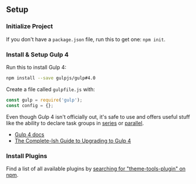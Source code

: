 ## Setup

### Initialize Project

If you don't have a `package.json` file, run this to get one: `npm init`.

### Install & Setup Gulp 4

Run this to install Gulp 4:

```bash
npm install --save gulpjs/gulp#4.0
```

Create a file called `gulpfile.js` with:

```js
const gulp = require('gulp');
const config = {};
```

Even though Gulp 4 isn't officially out, it's safe to use and offers useful stuff like the ability to declare task groups in [series](https://github.com/gulpjs/gulp/blob/4.0/docs/API.md#gulpseriestasks) or [parallel](https://github.com/gulpjs/gulp/blob/4.0/docs/API.md#gulpparalleltasks).

- [Gulp 4 docs](https://github.com/gulpjs/gulp/tree/4.0/docs)
- [The Complete-Ish Guide to Upgrading to Gulp 4](https://www.joezimjs.com/javascript/complete-guide-upgrading-gulp-4/)

### Install Plugins

Find a list of all available plugins by [searching for "theme-tools-plugin" on npm](https://www.npmjs.com/browse/keyword/theme-tools-plugin).
